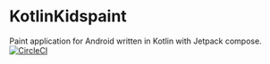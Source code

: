 # KotlinKidspaint
Paint application for Android written in Kotlin with Jetpack compose.  
[![CircleCI](https://circleci.com/gh/thomsontomy/KotlinKidspaint/tree/master.svg?style=svg)](https://circleci.com/gh/thomsontomy/KotlinKidspaint/tree/master)
